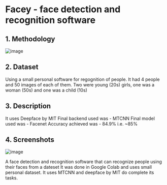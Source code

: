 # Facey - face detection and recognition software

## 1. Methodology 

![image](https://user-images.githubusercontent.com/57485430/208541044-a879f8d3-4a49-4520-8ada-5490824d9187.png)

## 2. Dataset

Using a small personal software for regognition of people.
It had 4 people and 50 images of each of them. Two were young (20s) girls, one was a woman (50s) and one was a child (10s)

## 3. Description

It uses Deepface by MIT
Final backend used was - MTCNN
Final model used was - Facenet
Accuracy achieved was - 84.9% i.e. ~85%

## 4. Screenshots

![image](https://user-images.githubusercontent.com/57485430/208541727-03e9617a-8f88-4217-8c08-fdc3d2395d40.png)





A face detection and recognition software that can recognize people using their faces from a dateset
It was done in Google Colab and uses small personal dataset. 
It uses MTCNN and deepface by MIT do complete its tasks.
